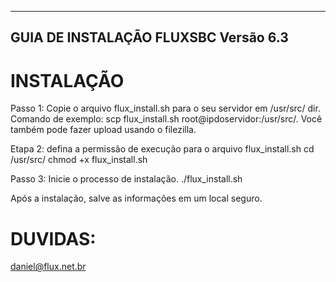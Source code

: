 --------------------------------------------------------------------------------------------------------------------------
GUIA DE INSTALAÇÃO FLUXSBC Versão 6.3
--------------------------------------------------------------------------------------------------------------------------

INSTALAÇÃO
============
Passo 1: Copie o arquivo flux_install.sh para o seu servidor em /usr/src/ dir.
Comando de exemplo: scp flux_install.sh root@ipdoservidor:/usr/src/.
Você também pode fazer upload usando o filezilla.


Etapa 2: defina a permissão de execução para o arquivo flux_install.sh
cd /usr/src/
chmod +x flux_install.sh

Passo 3: Inicie o processo de instalação.
./flux_install.sh

Após a instalação, salve as informações em um local seguro.



DUVIDAS:
========
daniel@flux.net.br
